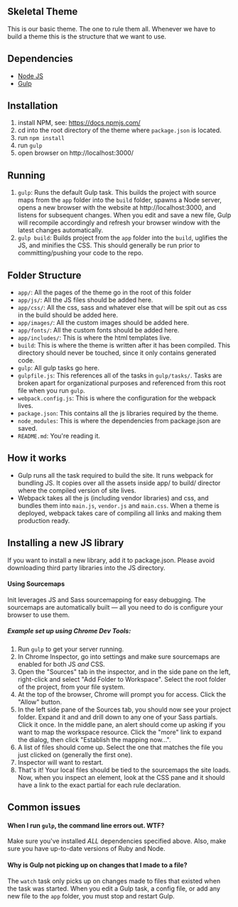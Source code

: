 ## Skeletal Theme
This is our basic theme. The one to rule them all. Whenever we have to build a theme this is the structure that we want to use.

## Dependencies
* [Node JS](http://nodejs.org/)
* [Gulp](http://gulpjs.com/)

## Installation
1. install NPM, see: https://docs.npmjs.com/
2. cd into the root directory of the theme where `package.json` is located.
3. run `npm install`
4. run `gulp`
5. open browser on http://localhost:3000/

## Running
1. `gulp`: Runs the default Gulp task. This builds the project with source maps from the `app` folder into the `build` folder, spawns a Node server, opens a new browser with the website at http://localhost:3000, and listens for subsequent changes. When you edit and save a new file, Gulp will recompile accordingly and refresh your browser window with the latest changes automatically.
2. `gulp build`: Builds project from the `app` folder into the `build`, uglifies the JS, and minifies the CSS. This should generally be run prior to committing/pushing your code to the repo.


## Folder Structure

* `app/`: All the pages of the theme go in the root  of this folder
* `app/js/`: All the JS files should be added here.
* `app/css/`: All the css, sass and whatever else that will be spit out as css in the build should be added here.
* `app/images/`: All the custom images should be added here.
* `app/fonts/`: All the custom fonts should be added here.
* `app/includes/`: This is where the html templates live.
* `build`: This is where the theme is written after it has been compiled. This directory should never be touched, since it only contains generated code.
* `gulp`: All gulp tasks go here.
* `gulpfile.js`: This references all of the tasks in `gulp/tasks/`. Tasks are broken apart for organizational purposes and referenced from this root file when you run `gulp`.
* `webpack.config.js`: This is where the configuration for the webpack lives.
* `package.json`: This contains all the js libraries required by the theme.
* `node_modules`: This is where the dependencies from package.json are saved.
* `README.md`: You're reading it.

## How it works
* Gulp runs all the task required to build the site. It runs webpack for bundling JS. It copies over all the assets inside app/ to build/ director where the compiled version of site lives.
* Webpack takes all the js (including vendor libraries) and css, and bundles them into `main.js`, `vendor.js` and `main.css`. When a theme is deployed, webpack takes care of compiling all links and making them production ready.

## Installing a new JS library
If you want to install a new library, add it to package.json. Please avoid downloading third party libraries into the JS directory.

#### Using Sourcemaps
Init leverages JS and Sass sourcemapping for easy debugging. The sourcemaps are automatically built — all you need to do is configure your browser to use them.

##### Example set up using Chrome Dev Tools:

1. Run `gulp` to get your server running.
2. In Chrome Inspector, go into settings and make sure sourcemaps are enabled for both JS _and_ CSS.
3. Open the "Sources" tab in the inspector, and in the side pane on the left, right-click and select "Add Folder to Workspace". Select the root folder of the project, from your file system.
4. At the top of the browser, Chrome will prompt you for access. Click the "Allow" button.
5. In the left side pane of the Sources tab, you should now see your project folder. Expand it and and drill down to any one of your Sass partials. Click it once. In the middle pane, an alert should come up asking if you want to map the workspace resource. Click the "more" link to expand the dialog, then click "Establish the mapping now...".
6. A list of files should come up. Select the one that matches the file you just clicked on (generally the first one).
7. Inspector will want to restart.
8. That's it! Your local files should be tied to the sourcemaps the site loads. Now, when you inspect an element, look at the CSS pane and it should have a link to the exact partial for each rule declaration.

## Common issues

#### When I run `gulp`, the command line errors out. WTF?
Make sure you've installed _ALL_ dependencies specified above. Also, make sure you have up-to-date versions of Ruby and Node.

#### Why is Gulp not picking up on changes that I made to a file?
The `watch` task only picks up on changes made to files that existed when the task was started. When you edit a Gulp task, a config file, or add any new file to the `app` folder, you must stop and restart Gulp.